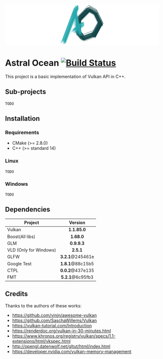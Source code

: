 ![Project logo](https://raw.githubusercontent.com/Thurstag/astral-ocean/res/images/logo/logo(banner).png)

# Astral Ocean [![Build Status](https://jenkins.gekko-state.tk/buildStatus/icon?job=astral-ocean)](https://jenkins.gekko-state.tk/job/astral-ocean/)
This project is a basic implementation of Vulkan API in C++.

## Sub-projects

```
TODO
```

## Installation

### Requirements

* CMake (>= 2.8.0)
* C++ (>= standard 14)

### Linux

```
TODO
```

### Windows

```
TODO
```

## Dependencies

| Project                |      Version      |
| ---------------------- | :---------------: |
| Vulkan                 |   **1.1.85.0**    |
| Boost(All libs)        |    **1.68.0**     |
| GLM                    |    **0.9.9.3**    |
| VLD (Only for Windows) |     **2.5.1**     |
| GLFW                   | **3.2.1**@245461e |
| Google Test            | **1.8.1**@88c15b5 |
| CTPL                   | **0.0.2**@437e135 |
| FMT                    | **5.2.1**@6c95fb3 |

## Credits

Thanks to the authors of these works:

* https://github.com/vinjn/awesome-vulkan
* https://github.com/SaschaWillems/Vulkan
* https://vulkan-tutorial.com/Introduction
* https://renderdoc.org/vulkan-in-30-minutes.html
* https://www.khronos.org/registry/vulkan/specs/1.1-extensions/html/vkspec.html
* http://opengl.datenwolf.net/gltut/html/index.html
* https://developer.nvidia.com/vulkan-memory-management
